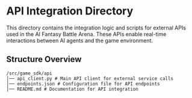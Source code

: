 # API Integration Directory

This directory contains the integration logic and scripts for external APIs used in the AI Fantasy Battle Arena. These APIs enable real-time interactions between AI agents and the game environment.

## Structure Overview

```
/src/game_sdk/api
│── api_client.py # Main API client for external service calls
│── endpoints.json # Configuration file for API endpoints 
│── README.md # Documentation for API integration
```
